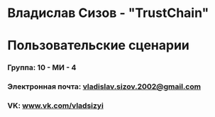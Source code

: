 # Владислав Сизов - "TrustChain"
# Пользовательские сценарии

### Группа: 10 - МИ - 4
### Электронная почта: vladislav.sizov.2002@gmail.com
### VK: www.vk.com/vladsizyi
